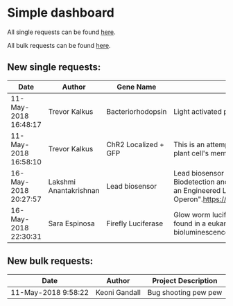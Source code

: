 
# Simple dashboard

All single requests can be found [here](https://docs.google.com/spreadsheets/d/1j5Gc7KEfRlPCIaXMGjDhgQDfSOVx7tnbss9AksrHhzk/edit?usp=sharing). 

All bulk requests can be found [here](https://docs.google.com/spreadsheets/d/1qgNt3h63--o7qlhTdkUqGpLqVOGizUaY5dMG7VdCwHA/edit?usp=sharing).

## New single requests:

Date | Author | Gene Name | Description | Links
| --- | --- | --- | --- | --- |
11-May-2018 16:48:17 | Trevor Kalkus | Bacteriorhodopsin | Light activated proton pump | https://www.ncbi.nlm.nih.gov/pubmed/3597412 https://www.ncbi.nlm.nih.gov/pubmed/3036852 | 
11-May-2018 16:58:10 | Trevor Kalkus | ChR2 Localized + GFP | This is an attempt to localize a channel protein within a plant cell's membrane | https://www.uniprot.org/uniprot/B4Y105 http://parts.igem.org/wiki/index.php?title=Part:BBa_K105012 https://www.ncbi.nlm.nih.gov/pmc/articles/PMC2879764/ http://www.plantcell.org/content/plantcell/suppl/2010/04/06/tpc.109.072678.DC1/Offringa_Supp_Data_final.pdf https://www.uniprot.org/uniprot/C5MKY7 | 
16-May-2018 20:27:57 | Lakshmi Anantakrishnan | Lead biosensor | Lead biosensor from paper by Wei et al "Simple Whole-Cell Biodetection and Bioremediation of Heavy Metals Based on an Engineered Lead-Specific Operon".https://pubs.acs.org/doi/abs/10.1021/es4046567 | https://www.ncbi.nlm.nih.gov/nuccore/NC_007971.2 | 
16-May-2018 22:30:31 | Sara Espinosa | Firefly Luciferase | Glow worm luciferase is a useful bioluminescent protein found in a eukaryotic insect. This enzyme codes for bioluminescence in over 2000 beetles. | https://www.ncbi.nlm.nih.gov/pmc/articles/PMC2990329/ | 

## New bulk requests: 

Date | Author | Project Description 
| --- | --- | --- |
11-May-2018 9:58:22 | Keoni Gandall | Bug shooting pew pew | 

